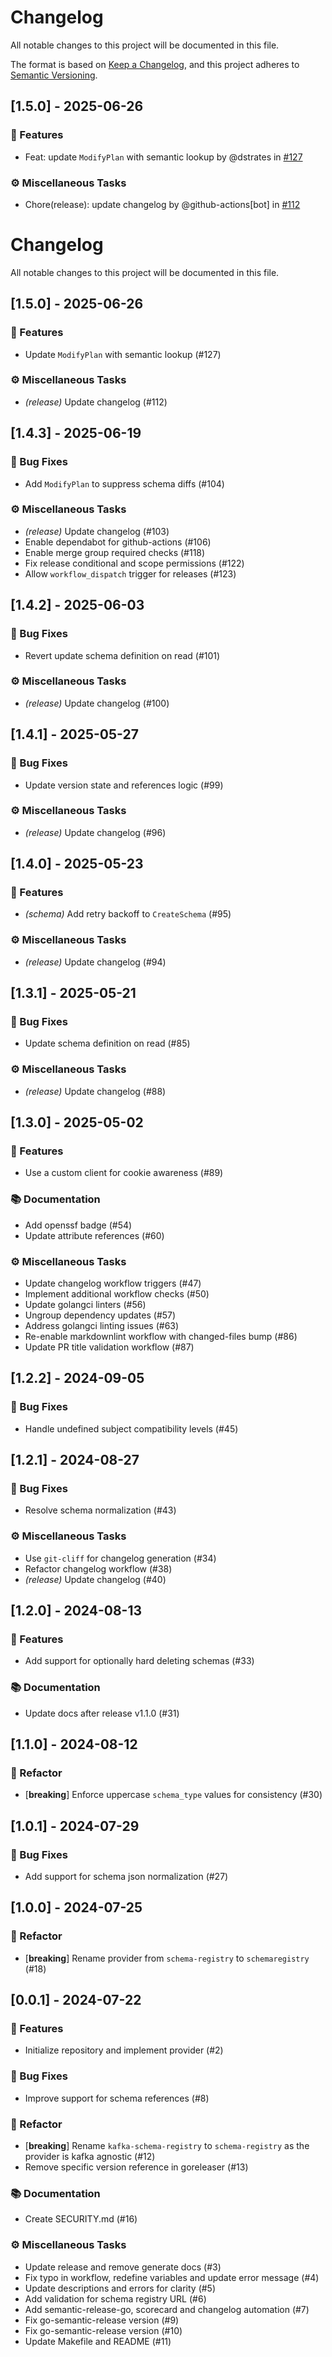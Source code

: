 # Changelog

All notable changes to this project will be documented in this file.

The format is based on [Keep a Changelog](https://keepachangelog.com/en/1.0.0/),
and this project adheres to [Semantic Versioning](https://semver.org/spec/v2.0.0.html).

## [1.5.0] - 2025-06-26


### <!-- 0 -->🚀 Features
- Feat: update `ModifyPlan` with semantic lookup by @dstrates in [#127](https://github.com/cultureamp/terraform-provider-schemaregistry/pull/127)

### <!-- 7 -->⚙️ Miscellaneous Tasks
- Chore(release): update changelog by @github-actions[bot] in [#112](https://github.com/cultureamp/terraform-provider-schemaregistry/pull/112)


# Changelog

All notable changes to this project will be documented in this file.

## [1.5.0] - 2025-06-26

### 🚀 Features

- Update `ModifyPlan` with semantic lookup (#127)

### ⚙️ Miscellaneous Tasks

- *(release)* Update changelog (#112)

## [1.4.3] - 2025-06-19

### 🐛 Bug Fixes

- Add `ModifyPlan` to suppress schema diffs (#104)

### ⚙️ Miscellaneous Tasks

- *(release)* Update changelog (#103)
- Enable dependabot for github-actions (#106)
- Enable merge group required checks (#118)
- Fix release conditional and scope permissions (#122)
- Allow `workflow_dispatch` trigger for releases (#123)

## [1.4.2] - 2025-06-03

### 🐛 Bug Fixes

- Revert update schema definition on read (#101)

### ⚙️ Miscellaneous Tasks

- *(release)* Update changelog (#100)

## [1.4.1] - 2025-05-27

### 🐛 Bug Fixes

- Update version state and references logic (#99)

### ⚙️ Miscellaneous Tasks

- *(release)* Update changelog (#96)

## [1.4.0] - 2025-05-23

### 🚀 Features

- *(schema)* Add retry backoff to `CreateSchema` (#95)

### ⚙️ Miscellaneous Tasks

- *(release)* Update changelog (#94)

## [1.3.1] - 2025-05-21

### 🐛 Bug Fixes

- Update schema definition on read (#85)

### ⚙️ Miscellaneous Tasks

- *(release)* Update changelog (#88)

## [1.3.0] - 2025-05-02

### 🚀 Features

- Use a custom client for cookie awareness (#89)

### 📚 Documentation

- Add openssf badge (#54)
- Update attribute references (#60)

### ⚙️ Miscellaneous Tasks

- Update changelog workflow triggers (#47)
- Implement additional workflow checks (#50)
- Update golangci linters (#56)
- Ungroup dependency updates (#57)
- Address golangci linting issues (#63)
- Re-enable markdownlint workflow with changed-files bump (#86)
- Update PR title validation workflow (#87)

## [1.2.2] - 2024-09-05

### 🐛 Bug Fixes

- Handle undefined subject compatibility levels (#45)

## [1.2.1] - 2024-08-27

### 🐛 Bug Fixes

- Resolve schema normalization (#43)

### ⚙️ Miscellaneous Tasks

- Use `git-cliff` for changelog generation (#34)
- Refactor changelog workflow (#38)
- *(release)* Update changelog (#40)

## [1.2.0] - 2024-08-13

### 🚀 Features

- Add support for optionally hard deleting schemas (#33)

### 📚 Documentation

- Update docs after release v1.1.0 (#31)

## [1.1.0] - 2024-08-12

### 🚜 Refactor

- [**breaking**] Enforce uppercase `schema_type` values for consistency (#30)

## [1.0.1] - 2024-07-29

### 🐛 Bug Fixes

- Add support for schema json normalization (#27)

## [1.0.0] - 2024-07-25

### 🚜 Refactor

- [**breaking**] Rename provider from `schema-registry` to `schemaregistry` (#18)

## [0.0.1] - 2024-07-22

### 🚀 Features

- Initialize repository and implement provider (#2)

### 🐛 Bug Fixes

- Improve support for schema references (#8)

### 🚜 Refactor

- [**breaking**] Rename `kafka-schema-registry` to `schema-registry` as the provider is kafka agnostic (#12)
- Remove specific version reference in goreleaser (#13)

### 📚 Documentation

- Create SECURITY.md (#16)

### ⚙️ Miscellaneous Tasks

- Update release and remove generate docs (#3)
- Fix typo in workflow, redefine variables and update error message (#4)
- Update descriptions and errors for clarity (#5)
- Add validation for schema registry URL (#6)
- Add semantic-release-go, scorecard and changelog automation (#7)
- Fix go-semantic-release version (#9)
- Fix go-semantic-release version (#10)
- Update Makefile and README (#11)
